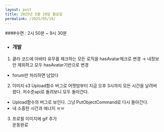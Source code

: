 ```yaml
---
layout: post
title: 2025년 5월 19일 월요일
permalink: /2025/05/19/
---
```

####수면 : 2시 50분 ~ 9시 30분<br/>
* ### 개발<br/>
1. 클라 코드에 아바타 유무를 체크하는 모든 로직을 hasAvatar체크로 변경 → 내정보만 제외하고 모두 hasAvatar기반으로 변경<br/>
- forum만 처리하면 남았다<br/>
2. 이미지 s3 Upload함수 버그로 어젯밤부터 지금 오후 3시까지 모든 시간을 날려버렸다. 저수준api로 돌려보니 모두 돌아간다.<br/>
- Upload함수의 버그로 보인다. 그냥 PutObjectCommand로 다시 돌아간다.<br/>
- 내 소중한 시간과 에너지 ㅠㅠ<br/>
3. 프로필 이미지에 gif 추가<br/>
운동완료